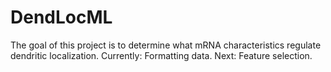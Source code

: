 DendLocML
=========
The goal of this project is to determine what mRNA characteristics regulate dendritic localization.
Currently: Formatting data.
Next: Feature selection.
